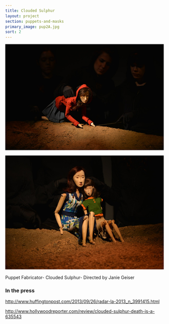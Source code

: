 ```yaml
---
title: Clouded Sulphur
layout: project
section: puppets-and-masks
primary_image: pup2A.jpg
sort: 2
---
```


![Clouded sulphur puppet](/img/puppets-and-masks/pup2B.jpg)

![Clouded sulphur puppet](/img/puppets-and-masks/pup2C.jpg)

Puppet Fabricator- Clouded Sulphur- Directed by Janie Geiser

### In the press

http://www.huffingtonpost.com/2013/09/26/radar-la-2013_n_3991415.html

http://www.hollywoodreporter.com/review/clouded-sulphur-death-is-a-635543
